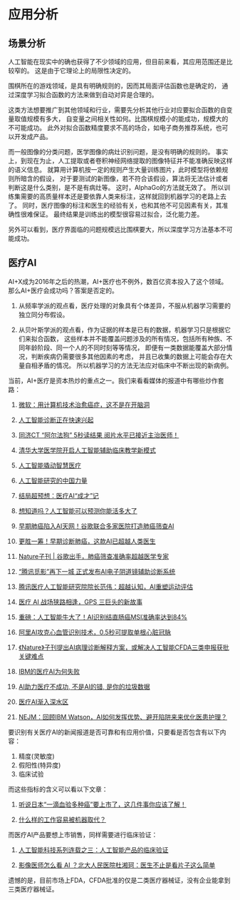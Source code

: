 ﻿<!--
  Copyright (c) 2019, Xin YUAN, courses of Zhejiang University
  All rights reserved.

  This program is free software; you can redistribute it and/or
  modify it under the terms of the 2-Clause BSD License.

  Author contact information:
    yxxinyuan@zju.edu.cn
-->

# 应用分析

## 场景分析

人工智能在现实中的确也获得了不少领域的应用，但目前来看，其应用范围还是比较窄的。
这是由于它理论上的局限性决定的。

围棋所在的游戏领域，是具有明确规则的，因而其局面评估函数也是确定的，
通过深度学习拟合函数的方法来做到自动对弈是合理的。

这类方法想要推广到其他领域和行业，需要先分析其他行业对应要拟合函数的自变量取值规模有多大，
自变量之间相关性如何。比围棋规模小的能成功，规模大的不可能成功。
此外对拟合函数精度要求不高的场合，如电子商务推荐系统，也可以开发成产品。

而一般图像的分类问题，医学图像的病灶识别问题，是没有明确的规则的。
事实上，到现在为止，人工提取或者卷积神经网络提取的图像特征并不能准确反映这样的语义信息。
就算用计算机按一定的规则产生大量训练图片，此时模型将依赖规则所暗含的假设，
对于要测试的新图像，若不符合该假设，算法将无法估计或者判断这是什么类别，是不是有病灶等。
这时，AlphaGo的方法就无效了。
所以训练集需要的高质量样本还是要依靠人类来标注，这样就回到机器学习的老路上去了。
同时，医疗图像的标注和医生的经验有关，也和其他不可见因素有关，其准确性很难保证。
最终结果是训练出的模型很容易过拟合，泛化能力差。

另外可以看到，医疗界面临的问题规模远比围棋要大，所以深度学习方法基本不可能成功。

## 医疗AI

AI+X成为2016年之后的热潮，AI+医疗也不例外，数百亿资本投入了这个领域。
那么AI+医疗会成功吗？答案是否定的。

1. 从频率学派的观点看，医疗处理的对象具有个体差异，不服从机器学习需要的独立同分布假设。

1. 从贝叶斯学派的观点看，作为证据的样本是已有的数据，机器学习只是根据它们来拟合函数，
这些样本并不能覆盖问题涉及的所有情况，包括所有种族、不同年龄阶段、同一个人的不同时刻等等情况，
即便有一类数据能覆盖大部分情况，判断疾病仍需要很多其他因素的考虑，
并且已收集的数据上可能会存在大量自相矛盾的情况。
所以机器学习的方法无法应对临床中不断出现的新病例。

当前，AI+医疗是资本热炒的重点之一。我们来看看媒体的报道中有哪些炒作套路：

1. [微软：用计算机技术治愈癌症，这不是在开脑洞](http://mp.weixin.qq.com/s/F61ekPZ3OBVExBvRzRwyRw)

1. [人工智能诊断正在快速兴起](http://mp.weixin.qq.com/s/3Bnz3EN4IIcd8kEYvF52VQ)

1. [同济CT “阿尔法狗” 5秒读结果 阅片水平已接近主治医师！](http://mp.weixin.qq.com/s/tNrYY4sQGthE6mLJRfvYMw)

1. [清华大学医学院开启人工智能辅助临床教学新模式](http://news.sciencenet.cn/htmlnews/2017/7/383736.shtm)

1. [人工智能撬动智慧医疗](http://news.sciencenet.cn/htmlnews/2017/8/384582.shtm)

1. [人工智能研究的中国力量](http://blog.sciencenet.cn/blog-614989-1066358.html)

1. [结局超预想：医疗AI“成才”记](http://news.sciencenet.cn/htmlnews/2018/8/416424.shtm)

1. [想知道吗？人工智能可以预测你能活多大了](http://digi.tech.qq.com/a/20170603/003625.htm?pgv_ref=aio2015&ptlang=2052)

1. [早期肺癌陷入AI天网！谷歌联合多家医院打造肺癌筛查AI](https://new.qq.com/omn/20190521/20190521A0PS5V.html)

1. [更胜一筹！早期诊断肺癌，这款AI已超越人类医生](https://new.qq.com/omn/20190522/20190522A03XNH.html)

1. [Nature子刊 | 谷歌出手，肺癌筛查准确率超越医学专家](https://mp.weixin.qq.com/s/4gfrFQEFU66ubYn84Jft4A)

1. [“腾讯觅影”再下一城 正式发布AI电子阴道镜辅助诊断系统](https://new.qq.com/cmsn/20190522/20190522006047.html)

1. [腾讯医疗人工智能研究院院长范伟：超越认知，AI重塑运动评估](https://new.qq.com/cmsn/20190524/20190524004048.html)

1. [医疗 AI 战场狭路相逢，GPS 三巨头的新故事](https://new.qq.com/omn/20190528/20190528A0CX10.html)

1. [重磅：人工智能牛大了！AI识别结直肠癌MSI准确率达到84%](https://new.qq.com/omn/20190604/20190604A0R8ER.html)

1. [阿里AI攻克心血管识别技术，0.5秒可提取单根心脏冠脉](https://new.qq.com/omn/20190628/20190628A09SUK.html)

1. [《Nature》子刊提出AI病理诊断解释方案，或解决人工智能CFDA三类申报获批关键难点](https://mp.weixin.qq.com/s/U6s8gdksHe6RUpZOk3aNpA)

1. [IBM的医疗AI为何失败](http://blog.sciencenet.cn/blog-306242-1177032.html)

1. [AI助力医疗不成功, 不是AI的错, 是你的垃圾数据](https://mp.weixin.qq.com/s/8HE_Fnf300JwIXV3txB85A)

1. [医疗AI渐入深水区](https://new.qq.com/omn/20190618/20190618A0FSDG.html)

1. [NEJM：回顾IBM Watson，AI如何发挥优势、避开陷阱来来优化医患护理？](https://mp.weixin.qq.com/s/kwt5FrbD2R8OIc4tTvC-Cg)

要识别有关医疗AI的新闻报道是否可靠和有应用价值，只要看是否包含有以下内容：

1. 精度(灵敏度)
1. 假阳性(特异度)
1. 临床试验

而这些指标的含义可以看以下文章：

1. [听说日本“一滴血验多种癌”要上市了，这几件事你应该了解！](https://mp.weixin.qq.com/s/2YQ6v5GEVByYed47viLzHw)

1. [什么样的工作容易被机器取代？](http://blog.sciencenet.cn/blog-70036-1066085.html)

而医疗AI产品要想上市销售，同样需要进行临床验证：

1. [人工智能科技系列连载之三：人工智能产品的临床验证](https://mp.weixin.qq.com/s/ZsQHcHoFt8CrFLYoIXk3rA)

1. [影像医师怎么看 AI ？北大人民医院杜湘珂：医生不止是看片子这么简单](https://www.leiphone.com/news/201707/A8xZmLH5E6uDPJY0.html)

遗憾的是，目前市场上FDA，CFDA批准的仅是二类医疗器械证，没有企业能拿到三类医疗器械证。
